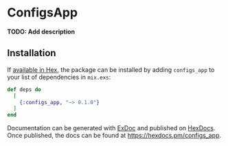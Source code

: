 # ConfigsApp

**TODO: Add description**

## Installation

If [available in Hex](https://hex.pm/docs/publish), the package can be installed
by adding `configs_app` to your list of dependencies in `mix.exs`:

```elixir
def deps do
  [
    {:configs_app, "~> 0.1.0"}
  ]
end
```

Documentation can be generated with [ExDoc](https://github.com/elixir-lang/ex_doc)
and published on [HexDocs](https://hexdocs.pm). Once published, the docs can
be found at <https://hexdocs.pm/configs_app>.

